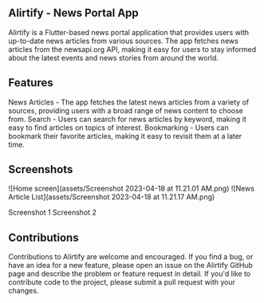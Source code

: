 ## Alirtify - News Portal App
Alirtify is a Flutter-based news portal application that provides users with up-to-date news articles from various sources. The app fetches news articles from the newsapi.org API, making it easy for users to stay informed about the latest events and news stories from around the world.

## Features
News Articles - The app fetches the latest news articles from a variety of sources, providing users with a broad range of news content to choose from.
Search - Users can search for news articles by keyword, making it easy to find articles on topics of interest.
Bookmarking - Users can bookmark their favorite articles, making it easy to revisit them at a later time.

## Screenshots
![Home screen](assets/Screenshot 2023-04-18 at 11.21.01 AM.png)
![News Article List](assets/Screenshot 2023-04-18 at 11.21.17 AM.png)

Screenshot 1 Screenshot 2

## Contributions
Contributions to Alirtify are welcome and encouraged. If you find a bug, or have an idea for a new feature, please open an issue on the Alirtify GitHub page and describe the problem or feature request in detail. If you'd like to contribute code to the project, please submit a pull request with your changes.
